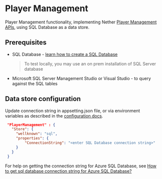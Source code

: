 # Player Management

Player Management functionality, implementing Nether [Player Management APIs](api/players), using SQL Database as a data store.

## Prerequisites
* SQL Database - [learn how to create a SQL Database](https://docs.microsoft.com/en-us/azure/sql-database/sql-database-get-started)
  > To test locally, you may use an on prem installation of SQL Server database
* Microsoft SQL Server Management Studio or Visual Studio - to query against the SQL tables

## Data store configuration

Update connection string in appsetting.json file, or via environment variables as described in the [configuration docs](configuration-dependency-injection.md#overriding-the-dependency-injection-with-environment-variables).

   ```json
    "PlayerManagement" : {
      "Store": {
        "wellknown": "sql",
        "properties": {
            "ConnectionString": "<enter SQL Database connection string>"
        }
      }
    }
   ```     
   For help on getting the connection string for Azure SQL Database, see [How to get sql database connection string for Azure SQL Database?](https://docs.microsoft.com/en-us/azure/sql-database/sql-database-develop-dotnet-simple)
   
